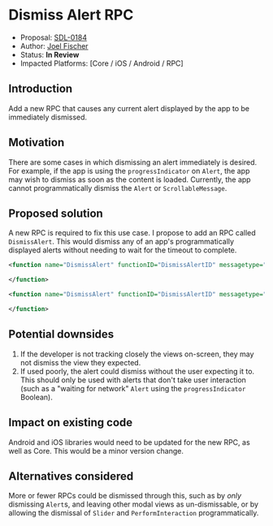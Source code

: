# Dismiss Alert RPC

* Proposal: [SDL-0184](0184-dismiss-alert.md)
* Author: [Joel Fischer](https://github.com/joeljfischer)
* Status: **In Review**
* Impacted Platforms: [Core / iOS / Android / RPC]

## Introduction

Add a new RPC that causes any current alert displayed by the app to be immediately dismissed.

## Motivation

There are some cases in which dismissing an alert immediately is desired. For example, if the app is using the `progressIndicator` on `Alert`, the app may wish to dismiss as soon as the content is loaded. Currently, the app cannot programmatically dismiss the `Alert` or `ScrollableMessage`.

## Proposed solution

A new RPC is required to fix this use case. I propose to add an RPC called `DismissAlert`. This would dismiss any of an app's programmatically displayed alerts without needing to wait for the timeout to complete.

```xml
<function name="DismissAlert" functionID="DismissAlertID" messagetype="request">

</function>

<function name="DismissAlert" functionID="DismissAlertID" messagetype="response">

</function>
```

## Potential downsides

1. If the developer is not tracking closely the views on-screen, they may not dismiss the view they expected.
2. If used poorly, the alert could dismiss without the user expecting it to. This should only be used with alerts that don't take user interaction (such as a "waiting for network" `Alert` using the `progressIndicator` Boolean).

## Impact on existing code

Android and iOS libraries would need to be updated for the new RPC, as well as Core. This would be a minor version change.

## Alternatives considered

More or fewer RPCs could be dismissed through this, such as by _only_ dismissing `Alert`s, and leaving other modal views as un-dismissable, or by allowing the dismissal of `Slider` and `PerformInteraction` programmatically.
